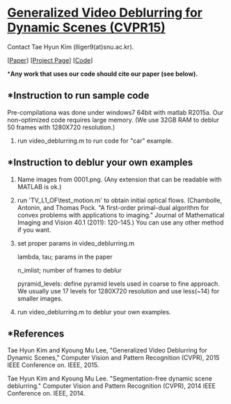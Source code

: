 # [Generalized Video Deblurring for Dynamic Scenes (CVPR15)](http://cv.snu.ac.kr/publication/conf/2015/VD_CVPR2015.pdf "Dynamic Video Deblurring using a Locally Adaptive Linear Blur Model ") #

Contact Tae Hyun Kim (lliger9(at)snu.ac.kr).
 
[[Paper](http://cv.snu.ac.kr/publication/conf/2015/VD_CVPR2015.pdf "Paper")]
[[Project Page](http://cv.snu.ac.kr/research/~VD/ "Project Page")]
[[Code](http://cv.snu.ac.kr/research/~VD/VD-release_v1.0.zip "Code")]



***Any work that uses our code should cite our paper (see below).**


## *Instruction to run sample code ##

Pre-compilationa was done under windows7 64bit with matlab R2015a.
Our non-optimized code requires large memory. 
(We use 32GB RAM to deblur 50 frames with 1280X720 resolution.)


1. run video_deblurring.m to run code for "car" example.



## *Instruction to deblur your own examples ##

1. Name images from 0001.png. (Any extension that can be readable with MATLAB is ok.)
2. run 'TV\_L1\_OF\test\_motion.m' to obtain initial optical flows. 
(Chambolle, Antonin, and Thomas Pock. "A first-order primal-dual algorithm for convex problems with applications to imaging." Journal of Mathematical Imaging and Vision 40.1 (2011): 120-145.) You can use any other method if you want.

3. set proper params in video_deblurring.m

	lambda, tau; params in the paper
	
	n\_imlist; number of frames to deblur

	pyramid_levels: define pyramid levels used in coarse to fine approach. We usually use 17 levels for 1280X720 resolution and use less(~14) for smaller images.

4. run video_deblurring.m to deblur your own examples.


## *References ##

Tae Hyun Kim and Kyoung Mu Lee, "Generalized Video Deblurring for Dynamic Scenes," 
Computer Vision and Pattern Recognition (CVPR), 2015 IEEE Conference on. IEEE, 2015.

Tae Hyun Kim and Kyoung Mu Lee. "Segmentation-free dynamic scene deblurring." 
Computer Vision and Pattern Recognition (CVPR), 2014 IEEE Conference on. IEEE, 2014.
